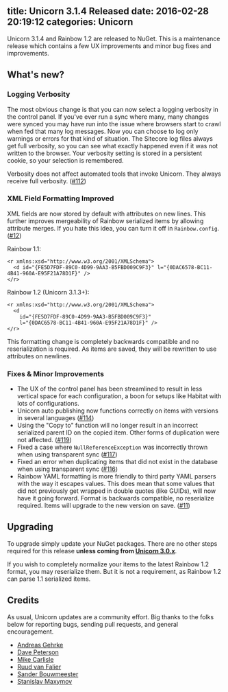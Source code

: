 title: Unicorn 3.1.4 Released
date: 2016-02-28 20:19:12
categories: Unicorn
---

Unicorn 3.1.4 and Rainbow 1.2 are released to NuGet. This is a maintenance release which contains a few UX improvements and minor bug fixes and improvements.

## What's new?

### Logging Verbosity

The most obvious change is that you can now select a logging verbosity in the control panel. If you've ever run a sync where many, many changes were synced you may have run into the issue where browsers start to crawl when fed that many log messages. Now you can choose to log only warnings or errors for that kind of situation. The Sitecore log files always get full verbosity, so you can see what exactly happened even if it was not written to the browser. Your verbosity setting is stored in a persistent cookie, so your selection is remembered.

Verbosity does not affect automated tools that invoke Unicorn. They always receive full verbosity. ([#112](https://github.com/kamsar/Unicorn/issues/112))

### XML Field Formatting Improved

XML fields are now stored by default with attributes on new lines. This further improves mergeability of Rainbow serialized items by allowing attribute merges. If you hate this idea, you can turn it off in `Rainbow.config`. ([#12](https://github.com/kamsar/Rainbow/issues/12))

Rainbow 1.1:

	<r xmlns:xsd="http://www.w3.org/2001/XMLSchema">
	  <d id="{FE5D7FDF-89C0-4D99-9AA3-B5FBD009C9F3}" l="{0DAC6578-BC11-4B41-960A-E95F21A78D1F}" />
	</r>
	
Rainbow 1.2 (Unicorn 3.1.3+):

	<r xmlns:xsd="http://www.w3.org/2001/XMLSchema">
	  <d
	    id="{FE5D7FDF-89C0-4D99-9AA3-B5FBD009C9F3}"
	    l="{0DAC6578-BC11-4B41-960A-E95F21A78D1F}" />
	</r>
	
This formatting change is completely backwards compatible and no reserialization is required. As items are saved, they will be rewritten to use attributes on newlines.

### Fixes & Minor Improvements

* The UX of the control panel has been streamlined to result in less vertical space for each configuration, a boon for setups like Habitat with lots of configurations.
* Unicorn auto publishing now functions correctly on items with versions in several languages ([#114](https://github.com/kamsar/Unicorn/issues/114))
* Using the "Copy to" function will no longer result in an incorrect serialized parent ID on the copied item. Other forms of duplication were not affected. ([#119](https://github.com/kamsar/Unicorn/issues/119))
* Fixed a case where `NullReferenceException` was incorrectly thrown when using transparent sync ([#117](https://github.com/kamsar/Unicorn/pull/117))
* Fixed an error when duplicating items that did not exist in the database when using transparent sync ([#116](https://github.com/kamsar/Unicorn/issues/116))
* Rainbow YAML formatting is more friendly to third party YAML parsers with the way it escapes values. This does mean that some values that did not previously get wrapped in double quotes (like GUIDs), will now have it going forward. Format is backwards compatible, no reserialize required. Items will upgrade to the new version on save. ([#11](https://github.com/kamsar/Rainbow/issues/11))

## Upgrading

To upgrade simply update your NuGet packages. There are no other steps required for this release **unless coming from [Unicorn 3.0.x](https://kamsar.net/index.php/2016/01/Unicorn-3-1-Released/)**. 

If you wish to completely normalize your items to the latest Rainbow 1.2 format, you may reserialize them. But it is not a requirement, as Rainbow 1.2 can parse 1.1 serialized items.

## Credits

As usual, Unicorn updates are a community effort. Big thanks to the folks below for reporting bugs, sending pull requests, and general encouragement.

* [Andreas Gehrke](https://github.com/agehrke)
* [Dave Peterson](https://github.com/PetersonDave)
* [Mike Carlisle](https://github.com/TheCodeKing)
* [Ruud van Falier](https://github.com/DotTech)
* [Sander Bouwmeester](https://github.com/sbouwmeester)
* [Stanislav Maxymov](https://github.com/stasmaxymov)
